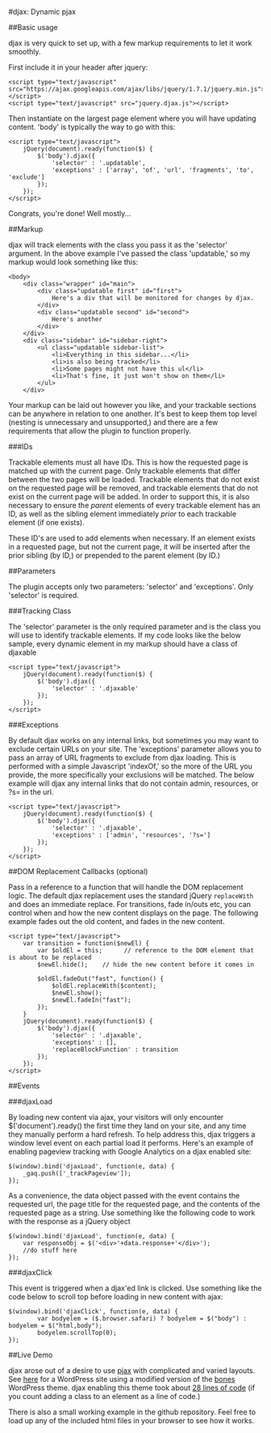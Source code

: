 #djax: Dynamic pjax

##Basic usage

djax is very quick to set up, with a few markup requirements to let it work smoothly.

First include it in your header after jquery:

    <script type="text/javascript" src="https://ajax.googleapis.com/ajax/libs/jquery/1.7.1/jquery.min.js"></script>
    <script type="text/javascript" src="jquery.djax.js"></script>
    
Then instantiate on the largest page element where you will have updating content. 'body' is typically the way to go with this:

    <script type="text/javascript">
        jQuery(document).ready(function($) {
            $('body').djax({
                'selector' : '.updatable', 
                'exceptions' : ['array', 'of', 'url', 'fragments', 'to', 'exclude']
            });
        });
    </script>
    
Congrats, you're done! Well mostly...

##Markup

djax will track elements with the class you pass it as the 'selector' argument. In the above example I've passed the class 'updatable,' so my markup would look something like this:

    <body>
        <div class="wrapper" id="main">
            <div class="updatable first" id="first">
                Here's a div that will be monitored for changes by djax.
            </div>
            <div class="updatable second" id="second">
                Here's another
            </div>
        </div>
        <div class="sidebar" id="sidebar-right">
            <ul class="updatable sidebar-list">
                <li>Everything in this sidebar...</li>
                <li>is also being tracked</li>
                <li>Some pages might not have this ul</li>
                <li>That's fine, it just won't show on them</li>
            </ul>
        </div>
        
Your markup can be laid out however you like, and your trackable sections can be anywhere in relation to one another. It's best to keep them top level (nesting is unnecessary and unsupported,) and
there are a few requirements that allow the plugin to function properly.

###IDs

Trackable elements must all have IDs. This is how the requested page is matched up with the current page. Only trackable elements that differ between the two pages will be loaded.
Trackable elements that do not exist on the requested page will be removed, and trackable elements that do not exist on the current page will be added. In order to support this, it
is also necessary to ensure the *parent* elements of every trackable element has an ID, as well as the sibling element immediately *prior* to each trackable element (if one exists).

These ID's are used to add elements when necessary. If an element exists in a requested page, but not the current page, it will be inserted after the prior sibling (by ID,) or prepended to
the parent element (by ID.)

##Parameters

The plugin accepts only two parameters: 'selector' and 'exceptions'. Only 'selector' is required.

###Tracking Class

The 'selector' parameter is the only required parameter and is the class you will use to identify trackable elements. If my code looks like the below sample, every dynamic element in my markup should have a class
of djaxable

    <script type="text/javascript">
        jQuery(document).ready(function($) {
            $('body').djax({
                'selector' : '.djaxable'
            });
        });
    </script>
    
###Exceptions

By default djax works on any internal links, but sometimes you may want to exclude certain URLs on your site. The 'exceptions' parameter allows you to pass an array of URL fragments to exclude from djax
loading. This is performed with a simple Javascript 'indexOf,' so the more of the URL you provide, the more specifically your exclusions will be matched. The below example will djax any internal links
that do not contain admin, resources, or ?s= in the url.

    <script type="text/javascript">
        jQuery(document).ready(function($) {
            $('body').djax({
                'selector' : '.djaxable', 
                'exceptions' : ['admin', 'resources', '?s=']
            });
        });
    </script>

##DOM Replacement Callbacks (optional)

Pass in a reference to a function that will handle the DOM replacement logic. The default djax replacement uses the standard jQuery `replaceWith` and does an immediate replace. For transitions, fade in/outs etc, you can control when and how the new content displays on
the page. The following example fades out the old content, and fades in the new content.

    <script type="text/javascript">
        var transition = function($newEl) {
            var $oldEl = this;      // reference to the DOM element that is about to be replaced
            $newEl.hide();    // hide the new content before it comes in

            $oldEl.fadeOut("fast", function() {
                $oldEl.replaceWith($content);
                $newEl.show();
                $newEl.fadeIn("fast");
            });
        }
        jQuery(document).ready(function($) {
            $('body').djax({
                'selector' : '.djaxable', 
                'exceptions' : [], 
                'replaceBlockFunction' : transition
            });
        });
    </script>


##Events

###djaxLoad

By loading new content via ajax, your visitors will only encounter $('document').ready() the first time they land on your site, and any time they manually perform a hard refresh. To help address this,
djax triggers a window level event on each partial load it performs. Here's an example of enabling pageview tracking with Google Analytics on a djax enabled site:

    $(window).bind('djaxLoad', function(e, data) {
        _gaq.push(['_trackPageview']);
    });

As a convenience, the data object passed with the event contains the requested url, the page title for the requested page, and the contents of the requested page as a string. Use something like the following
code to work with the response as a jQuery object

    $(window).bind('djaxLoad', function(e, data) {
        var responseObj = $('<div>'+data.response+'</div>');
        //do stuff here
    });
    
###djaxClick

This event is triggered when a djax'ed link is clicked. Use something like the code below to scroll top before loading in new content with ajax:

    $(window).bind('djaxClick', function(e, data) {
            var bodyelem = ($.browser.safari) ? bodyelem = $("body") : bodyelem = $("html,body");
            bodyelem.scrollTop(0);	
    });

##Live Demo

djax arose out of a desire to use [pjax](https://github.com/defunkt/jquery-pjax) with complicated and varied layouts. See [here](http://brianzeligson.com/djax) for a WordPress site using a modified version
of the [bones](http://themble.com/bones/) WordPress theme. djax enabling this theme took about [28 lines of code](https://github.com/beezee/bones-responsive/commit/58aadde224d74f8aaa3266a4bd76e961f2888ada)
(if you count adding a class to an element as a line of code.)

There is also a small working example in the github repository. Feel free to load up any of the included html files in your browser to see how it works.
